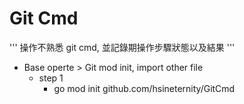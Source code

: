# Git Cmd
'''
操作不熟悉 git cmd, 並記錄期操作步驟狀態以及結果
'''

* Base operte > Git mod init, import other file 
    * step 1
        * go mod init github.com/hsineternity/GitCmd 

